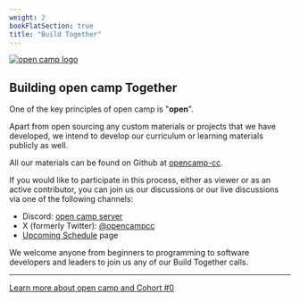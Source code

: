 ```yaml
---
weight: 2
bookFlatSection: true
title: "Build Together"
---
```


[![open camp logo](/logo.png)](/)

## Building open camp Together

One of the key principles of open camp is "**open**".

Apart from open sourcing any custom materials or projects that we have
developed, we intend to develop our curriculum or learning materials publicly
as well.

All our materials can be found on Github at [opencamp-cc](https://github.com/opencamp-cc).

If you would like to participate in this process, either as viewer or as an
active contributor, you can join us our discussions or our live discussions via
one of the following channels:

- Discord: [open camp server](https://discord.gg/JVQVhQmQzk)
- X (formerly Twitter): [@opencampcc](https://twitter.com/opencampcc)
- [Upcoming Schedule](/docs/schedule) page

We welcome anyone from beginners to programming to software developers and
leaders to join us any of our Build Together calls.

---

[Learn more about open camp and Cohort #0](/)
